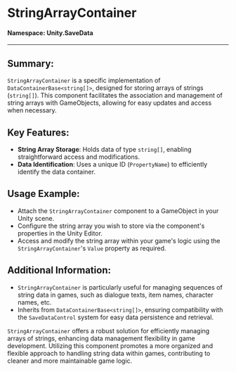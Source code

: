 ﻿# StringArrayContainer

#### **Namespace**: Unity.SaveData
---

## Summary:
`StringArrayContainer` is a specific implementation of `DataContainerBase<string[]>`, designed for storing arrays of strings (`string[]`). This component facilitates the association and management of string arrays with GameObjects, allowing for easy updates and access when necessary.

## Key Features:
- **String Array Storage**: Holds data of type `string[]`, enabling straightforward access and modifications.
- **Data Identification**: Uses a unique ID (`PropertyName`) to efficiently identify the data container.

## Usage Example:
- Attach the `StringArrayContainer` component to a GameObject in your Unity scene.
- Configure the string array you wish to store via the component's properties in the Unity Editor.
- Access and modify the string array within your game's logic using the `StringArrayContainer`'s `Value` property as required.

## Additional Information:
- `StringArrayContainer` is particularly useful for managing sequences of string data in games, such as dialogue texts, item names, character names, etc.
- Inherits from `DataContainerBase<string[]>`, ensuring compatibility with the `SaveDataControl` system for easy data persistence and retrieval.

`StringArrayContainer` offers a robust solution for efficiently managing arrays of strings, enhancing data management flexibility in game development. Utilizing this component promotes a more organized and flexible approach to handling string data within games, contributing to cleaner and more maintainable game logic.
